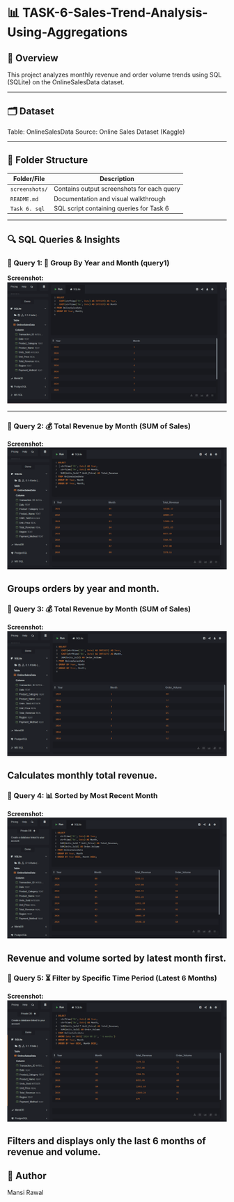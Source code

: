 # 📊 TASK-6-Sales-Trend-Analysis-Using-Aggregations

## 🧾 Overview
This project analyzes monthly revenue and order volume trends using SQL (SQLite) on the OnlineSalesData dataset.

---

## 🗂 Dataset
Table: OnlineSalesData
Source: Online Sales Dataset (Kaggle)

---

## 📁 Folder Structure

| Folder/File         | Description                                      |
|---------------------|--------------------------------------------------|
| `screenshots/`      | Contains output screenshots for each query       |
| `README.md`         | Documentation and visual walkthrough  
| `Task 6. sql`       |  SQL script containing queries for Task 6        |


---

## 🔍 SQL Queries & Insights

### 📌 Query 1: 📅 Group By Year and Month (query1)

**Screenshot:**  
![Query 1 Output](Screenshots/query%201.png)

---

### 📌 Query 2: 💰 Total Revenue by Month (SUM of Sales)


**Screenshot:**  
![Query 2 Output](Screenshots/query%202.png)

Groups orders by year and month.
---

### 📌 Query 3: 💰 Total Revenue by Month (SUM of Sales)

**Screenshot:**  
![Query 3 Output](Screenshots/query%203.png)

Calculates monthly total revenue.
---

### 📌 Query 4: 📊 Sorted by Most Recent Month

**Screenshot:**  
![Query 3 Output](Screenshots/query%204.png)

Revenue and volume sorted by latest month first.
---

### 📌 Query 5: ⏳ Filter by Specific Time Period (Latest 6 Months)

**Screenshot:**  
![Query 3 Output](Screenshots/query%205.png)

Filters and displays only the last 6 months of revenue and volume.
---



## 🔗 Author
Mansi Rawal
